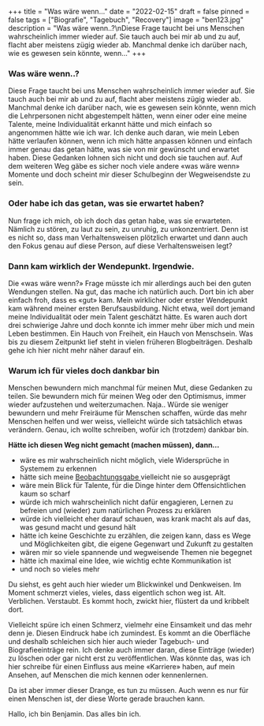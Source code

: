 +++
title = "Was wäre wenn..."
date = "2022-02-15"
draft = false
pinned = false
tags = ["Biografie", "Tagebuch", "Recovery"]
image = "ben123.jpg"
description = "Was wäre wenn..?\nDiese Frage taucht bei uns Menschen wahrscheinlich immer wieder auf. Sie tauch auch bei mir ab und zu auf, flacht aber meistens zügig wieder ab. Manchmal denke ich darüber nach, wie es gewesen sein könnte, wenn..."
+++
### Was wäre wenn..?

Diese Frage taucht bei uns Menschen wahrscheinlich immer wieder auf. Sie tauch auch bei mir ab und zu auf, flacht aber meistens zügig wieder ab. Manchmal denke ich darüber nach, wie es gewesen sein könnte, wenn mich die Lehrpersonen nicht abgestempelt hätten, wenn einer oder eine meine Talente, meine Individualität erkannt hätte und mich einfach so angenommen hätte wie ich war. Ich denke auch daran, wie mein Leben hätte verlaufen können, wenn ich mich hätte anpassen können und einfach immer genau das getan hätte, was sie von mir gewünscht und erwartet haben. Diese Gedanken lohnen sich nicht und doch sie tauchen auf. Auf dem weiteren Weg gäbe es sicher noch viele andere «was wäre wenn» Momente und doch scheint mir dieser Schulbeginn der Wegweisendste zu sein. 

### Oder habe ich das getan, was sie erwartet haben?

Nun frage ich mich, ob ich doch das getan habe, was sie erwarteten. Nämlich zu stören, zu laut zu sein, zu unruhig, zu unkonzentriert. Denn ist es nicht so, dass man Verhaltensweisen plötzlich erwartet und dann auch den Fokus genau auf diese Person, auf diese Verhaltensweisen legt?

### Dann kam wirklich der Wendepunkt. Irgendwie.

Die «was wäre wenn?» Frage müsste ich mir allerdings auch bei den guten Wendungen stellen. Na gut, das mache ich natürlich auch. Dort bin ich aber einfach froh, dass es «gut» kam. Mein wirklicher oder erster Wendepunkt kam während meiner ersten Berufsausbildung. Nicht etwa, weil dort jemand meine Individualität oder mein Talent geschätzt hätte. Es waren auch dort drei schwierige Jahre und doch konnte ich immer mehr über mich und mein Leben bestimmen. Ein Hauch von Freiheit, ein Hauch von Menschsein. Was bis zu diesem Zeitpunkt lief steht in vielen früheren Blogbeiträgen. Deshalb gehe ich hier nicht mehr näher darauf ein. 

### Warum ich für vieles doch dankbar bin

Menschen bewundern mich manchmal für meinen Mut, diese Gedanken zu teilen. Sie bewundern mich für meinen Weg oder den Optimismus, immer wieder aufzustehen und weiterzumachen. Naja.. Würde sie weniger bewundern und mehr Freiräume für Menschen schaffen, würde das mehr Menschen helfen und wer weiss, vielleicht würde sich tatsächlich etwas verändern. Genau, ich wollte schreiben, wofür ich (trotzdem) dankbar bin. 

**Hätte ich diesen Weg nicht gemacht (machen müssen), dann...**

* wäre es mir wahrscheinlich nicht möglich, viele Widersprüche in Systemem zu erkennen
* hätte sich meine [Beobachtungsgabe ](https://www.bensblog.ch/dezember/)vielleicht nie so ausgeprägt
* wäre mein Blick für Talente, für die Dinge hinter dem Offensichtlichen kaum so scharf
* würde ich mich wahrscheinlich nicht dafür engagieren, Lernen zu befreien und (wieder) zum natürlichen Prozess zu erklären
* würde ich vielleicht eher darauf schauen, was krank macht als auf das, was gesund macht und gesund hält
* hätte ich keine Geschichte zu erzählen, die zeigen kann, dass es Wege und Möglichkeiten gibt, die eigene Gegenwart und Zukunft zu gestalten
* wären mir so viele spannende und wegweisende Themen nie begegnet
* hätte ich maximal eine Idee, wie wichtig echte Kommunikation ist
* und noch so vieles mehr

Du siehst, es geht auch hier wieder um Blickwinkel und Denkweisen. Im Moment schmerzt vieles, vieles, dass eigentlich schon weg ist. Alt. Verblichen. Verstaubt. Es kommt hoch, zwickt hier, flüstert da und kribbelt dort.

Vielleicht spüre ich einen Schmerz, vielmehr eine Einsamkeit und das mehr denn je. Diesen Eindruck habe ich zumindest. Es kommt an die Oberfläche und deshalb schleichen sich hier auch wieder Tagebuch- und Biografieeinträge rein. Ich denke auch immer daran, diese Einträge (wieder) zu löschen oder gar nicht erst zu veröffentlichen. Was könnte das, was ich hier schreibe für einen Einfluss aus meine «Karriere» haben, auf mein Ansehen, auf Menschen die mich kennen oder kennenlernen. 

Da ist aber immer dieser Drange, es tun zu müssen. Auch wenn es nur für einen Menschen ist, der diese Worte gerade brauchen kann. 

Hallo, ich bin Benjamin. Das alles bin ich.